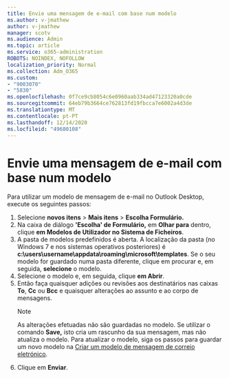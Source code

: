 ```yaml
---
title: Envie uma mensagem de e-mail com base num modelo
ms.author: v-jmathew
author: v-jmathew
manager: scotv
ms.audience: Admin
ms.topic: article
ms.service: o365-administration
ROBOTS: NOINDEX, NOFOLLOW
localization_priority: Normal
ms.collection: Adm_O365
ms.custom:
- "9003070"
- "5830"
ms.openlocfilehash: 0f7ce9cb8054c6e0960aab334ad47123320a0cde
ms.sourcegitcommit: 64eb79b3664ce762813fd19fbcca7e6002a4d3de
ms.translationtype: MT
ms.contentlocale: pt-PT
ms.lasthandoff: 12/14/2020
ms.locfileid: "49680108"
---
```

# <a name="send-an-email-message-based-on-a-template"></a>Envie uma mensagem de e-mail com base num modelo

Para utilizar um modelo de mensagem de e-mail no Outlook Desktop, execute os seguintes passos:

1. Selecione **novos itens**  >  **Mais itens**  >  **Escolha Formulário.**
2. Na caixa de diálogo **'Escolha' de Formulário,** em **Olhar para** dentro, clique **em Modelos de Utilizador no Sistema de Ficheiros**.
3. A pasta de modelos predefinidos é aberta. A localização da pasta (no Windows 7 e nos sistemas operativos posteriores) é **c:\users\username\appdata\roaming\microsoft\templates**. Se o seu modelo for guardado numa pasta diferente, clique em procurar e, em seguida, **selecione** o modelo.
4. Selecione o modelo e, em seguida, clique **em Abrir**.
5. Então faça quaisquer adições ou revisões aos destinatários nas caixas **To**, **Cc** ou **Bcc** e quaisquer alterações ao assunto e ao corpo de mensagens.
    > [!NOTE]
    > As alterações efetuadas não são guardadas no modelo. Se utilizar o comando **Save,** isto cria um rascunho da sua mensagem, mas não atualiza o modelo. Para atualizar o modelo, siga os passos para guardar um novo modelo na [Criar um modelo de mensagem de correio eletrónico](https://support.microsoft.com/office/create-an-email-message-template-43ec7142-4dd0-4351-8727-bd0977b6b2d1).
6. Clique em **Enviar**.
